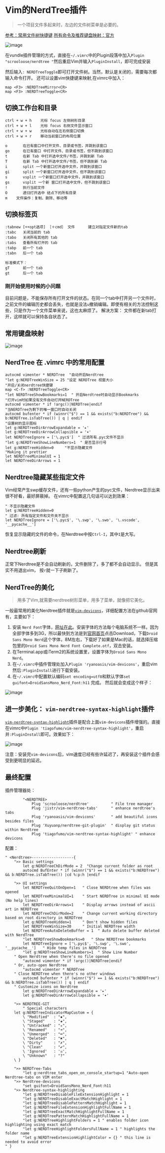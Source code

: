 # Vim的NerdTree插件


> 一个项目文件多起来时，左边的文件树菜单是必要的。

[参考：常用文件树快捷键](https://yang3wei.github.io/blog/2013/01/29/nerdtree-kuai-jie-jian-ji-lu/)
[所有命令及推荐键盘映射：官方](https://github.com/scrooloose/nerdtree/blob/master/doc/NERDTree.txt)

![image](https://user-images.githubusercontent.com/14041622/40785675-c52d07fa-651b-11e8-82d7-c6520ce91e4f.png)

在vundle插件管理的方式，直接在`~/.vimrc`中的Plugin段落中加入`Plugin "scrooloose/nerdtree
"`然后重启Vim并输入`PluginInstall`，即可完成安装

然后输入`: NERDTreeToggle`即可打开文件树。当然，默认是关闭的，需要每次都输入命令打开。
还可以设置vim快捷键来映射,在vimrc中加入：
```
map <F3> :NERDTreeMirror<CR>
map <F3> :NERDTreeToggle<CR>
```


## 切换工作台和目录
```
ctrl + w + h    光标 focus 左侧树形目录
ctrl + w + l    光标 focus 右侧文件显示窗口
ctrl + w + w    光标自动在左右侧窗口切换
ctrl + w + r    移动当前窗口的布局位置

o       在已有窗口中打开文件、目录或书签，并跳到该窗口
go      在已有窗口 中打开文件、目录或书签，但不跳到该窗口
t       在新 Tab 中打开选中文件/书签，并跳到新 Tab
T       在新 Tab 中打开选中文件/书签，但不跳到新 Tab
i       split 一个新窗口打开选中文件，并跳到该窗口
gi      split 一个新窗口打开选中文件，但不跳到该窗口
s       vsplit 一个新窗口打开选中文件，并跳到该窗口
gs      vsplit 一个新 窗口打开选中文件，但不跳到该窗口
!       执行当前文件
O       递归打开选中 结点下的所有目录
m    文件操作：复制、删除、移动等
```

## 切换标签页
```
:tabnew [++opt选项] ［＋cmd］ 文件      建立对指定文件新的tab
:tabc   关闭当前的 tab
:tabo   关闭所有其他的 tab
:tabs   查看所有打开的 tab
:tabp   前一个 tab
:tabn   后一个 tab

标准模式下：
gT      前一个 tab
gt      后一个 tab
```

### 刚开始使用时候的小问题
目前问题是，不能保存所有打开文件的状态。在同一个tab中打开另一个文件时，之前文件的编辑历史都会丢失，也就是没法`u`撤销编辑。即使有相关的方法控制这些，只是作为一个文件菜单来说，这也太麻烦了。
解决方案：
文件都在新tab打开，这样就可以保持各自状态了。

## 常用键盘映射

![image](https://user-images.githubusercontent.com/14041622/40790652-1391d6b2-6528-11e8-8088-902418cf5de3.png)


## NerdTree 在 .vimrc 中的常用配置
```
autocmd vimenter * NERDTree  "自动开启Nerdtree
"let g:NERDTreeWinSize = 25 "设定 NERDTree 视窗大小
"开启/关闭nerdtree快捷键
map <C-f> :NERDTreeToggle<CR>
"let NERDTreeShowBookmarks=1  " 开启Nerdtree时自动显示Bookmarks
"打开vim时如果没有文件自动打开NERDTree
autocmd vimenter * if !argc()|NERDTree|endif
"当NERDTree为剩下的唯一窗口时自动关闭
autocmd bufenter * if (winnr("$") == 1 && exists("b:NERDTree") && b:NERDTree.isTabTree()) | q | endif
"设置树的显示图标
let g:NERDTreeDirArrowExpandable = '▸'
let g:NERDTreeDirArrowCollapsible = '▾'
let NERDTreeIgnore = ['\.pyc$']  " 过滤所有.pyc文件不显示
"let g:NERDTreeShowLineNumbers=1  " 是否显示行号
let g:NERDTreeHidden=0     "不显示隐藏文件
"Making it prettier
let NERDTreeMinimalUI = 1
let NERDTreeDirArrows = 1
```

## Nerdtree隐藏某些指定文件
Vim经常产生swp缓存文件，还有一些python产生的pyc文件，Nerdtree显示出来很不好看，最好屏蔽掉。
在vimrc中配置这几句话可以达到效果：
```vim
" 不显示隐藏文件
let g:NERDTreeHidden=0
" 过滤: 所有指定文件和文件夹不显示
let NERDTreeIgnore = ['\.pyc$', '\.swp', '\.swo', '\.vscode', '__pycache__']  
```

恢复显示隐藏的文件的命令，在Nerdtree中按`Ctrl-I`，其中`I`是大写。

## Nerdtree刷新
正常下Nerdtree是不会自动刷新的，文件删除了，多了都不会自动显示。
但是其实不用退出vim，
按`r`就一下子刷新了。

## NerdTree的美化
> 用多了Vim,就需要nerdtree树形菜单，用多了菜单，就像把它美化。

一般最常用的美化Nerdtree插件就是[`vim-devicons`](https://github.com/ryanoasis/vim-devicons)，详细配置方法在github官网有，主要如下：
1. 安装 `Nerd Font`字体，[网址在此](https://github.com/ryanoasis/nerd-fonts)。安装字体的方法每个电脑系统不一样。因为全部字体多到3G，所以最快到方法是到[官网首页](http://nerdfonts.com/)点击Download，下载`Droid Sans Mono Nerd`这个字体，8M左右，下载好了如果是Mac的话，就选择压缩包里的`Droid Sans Mono Nerd Font Complete.otf`，双击安装。
2. 在Terminal.app或iTerm2的系统设置里，设置字体为`Droid Sans Mono Nerd`。
3. 在`~/.vimrc`中插件管理处加入`Plugin 'ryanoasis/vim-devicons'`，重启vim然后`:PluginInstall`进行下载安装。
4. 在`~/.vimrc`中配置默认编码`set encoding=utf8`和默认字体`set guifont=DroidSansMono_Nerd_Font:h11`
完成。
然后就会变成这个样子：

![image](https://user-images.githubusercontent.com/14041622/36613461-89b90172-1914-11e8-8c6e-72882a65899a.png)

## 进一步美化： `vim-nerdtree-syntax-highlight`插件
[`vim-nerdtree-syntax-highlight`](https://github.com/tiagofumo/vim-nerdtree-syntax-highlight)插件是配合上面`vim-devicons`插件增强的。直接在vimrc中`Plugin 'tiagofumo/vim-nerdtree-syntax-highlight'`，重启并`:PluginInstall`即可。效果如下：

![image](https://user-images.githubusercontent.com/14041622/36613881-c8500556-1915-11e8-9729-57167564c848.png)


注意：安装完`vim-devicons`后，vim速度已经有些许延迟了，再安装这个插件会感受到更明显的延迟。

## 最终配置

插件管理器处：
```vim
        "<NERDTREE>
            Plug 'scrooloose/nerdtree'          " File tree manager
            Plug 'jistr/vim-nerdtree-tabs'      " enhance nerdtree's tabs
            Plug 'ryanoasis/vim-devicons'       " add beautiful icons besides files
            Plug 'Xuyuanp/nerdtree-git-plugin'  " display git status within Nerdtree
            Plug 'tiagofumo/vim-nerdtree-syntax-highlight' " enhance devicons
```

配置：
```vim
" <Nerdtree>-------------------{
    ">> Basic settings
        let g:NERDTreeChDirMode = 2  "Change current folder as root
        autocmd BufEnter * if (winnr("$") == 1 && exists("b:NERDTree") && b:NERDTree.isTabTree()) |cd %:p:h |endif

    ">> UI settings
        let NERDTreeQuitOnOpen=1   " Close NERDtree when files was opened
        let NERDTreeMinimalUI=1    " Start NERDTree in minimal UI mode (No help lines)
        let NERDTreeDirArrows=1    " Display arrows instead of ascii art in NERDTree
        let NERDTreeChDirMode=2    " Change current working directory based on root directory in NERDTree
        let g:NERDTreeHidden=1     " Don't show hidden files
        let NERDTreeWinSize=30     " Initial NERDTree width
        let NERDTreeAutoDeleteBuffer = 1  " Auto delete buffer deleted with NerdTree
        "let NERDTreeShowBookmarks=0   " Show NERDTree bookmarks
        let NERDTreeIgnore = ['\.pyc$', '\.swp', '\.swo', '__pycache__']   " Hide temp files in NERDTree
        "let g:NERDTreeShowLineNumbers=1  " Show Line Number
    " Open Nerdtree when there's no file opened
        "autocmd vimenter * if !argc()|NERDTree|endif
    " Or, auto-open Nerdtree
        "autocmd vimenter * NERDTree
    " Close NERDTree when there's no other windows
        autocmd bufenter * if (winnr("$") == 1 && exists("b:NERDTree") && b:NERDTree.isTabTree()) | q | endif
    " Customize icons on Nerdtree
        let g:NERDTreeDirArrowExpandable = '▸'
        let g:NERDTreeDirArrowCollapsible = '▾'

    ">> NERDTREE-GIT
        " Special characters
    let g:NERDTreeIndicatorMapCustom = { 
        \ "Modified"  : "✹",
        \ "Staged"    : "✚",
        \ "Untracked" : "✭",
        \ "Renamed"   : "➜",
        \ "Unmerged"  : "═",
        \ "Deleted"   : "✖",
        \ "Dirty"     : "✗",
        \ "Clean"     : "✔︎",
        \ 'Ignored'   : '☒',
        \ "Unknown"   : "?"
    \ }

    ">> NERDTree-Tabs
        "let g:nerdtree_tabs_open_on_console_startup=1 "Auto-open Nerdtree-tabs on VIM enter
    ">> Nerdtree-devicons
        "set guifont=DroidSansMono_Nerd_Font:h11
    ">> Nerdtree-syntax-highlighting
        "let g:NERDTreeDisableFileExtensionHighlight = 1
        "let g:NERDTreeDisableExactMatchHighlight = 1
        "let g:NERDTreeDisablePatternMatchHighlight = 1
        "let g:NERDTreeFileExtensionHighlightFullName = 1
        "let g:NERDTreeExactMatchHighlightFullName = 1
        "let g:NERDTreePatternMatchHighlightFullName = 1
        "let g:NERDTreeHighlightFolders = 1 " enables folder icon highlighting using exact match
        "let g:NERDTreeHighlightFoldersFullName = 1 " highlights the folder name
        "let g:NERDTreeExtensionHighlightColor = {} " this line is needed to avoid error
" }
```
